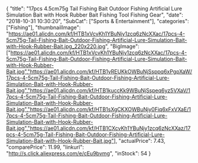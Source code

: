 {
	"title": "17pcs 4.5cm75g Tail Fishing Bait Outdoor Fishing Artificial Lure Simulation Bait with Hook Rubber Bait Fishing Tool Fishing Gear",
	"date": "2018-10-31 10:30:20",
	"SubCat": ["Sports & Entertainment"],
	"categories": ["Fishing"],
	"thumbnailImage": "https://ae01.alicdn.com/kf/HTB1xVcvKh1YBuNjy1zcq6zNcXXac/17pcs-4-5cm75g-Tail-Fishing-Bait-Outdoor-Fishing-Artificial-Lure-Simulation-Bait-with-Hook-Rubber-Bait.jpg_220x220.jpg",
	"BigImage": ["https://ae01.alicdn.com/kf/HTB1xVcvKh1YBuNjy1zcq6zNcXXac/17pcs-4-5cm75g-Tail-Fishing-Bait-Outdoor-Fishing-Artificial-Lure-Simulation-Bait-with-Hook-Rubber-Bait.jpg","https://ae01.alicdn.com/kf/HTB1yREUKkOWBuNjSsppq6xPgpXaW/17pcs-4-5cm75g-Tail-Fishing-Bait-Outdoor-Fishing-Artificial-Lure-Simulation-Bait-with-Hook-Rubber-Bait.jpg","https://ae01.alicdn.com/kf/HTB1kuccKk9WBuNjSspeq6yz5VXaV/17pcs-4-5cm75g-Tail-Fishing-Bait-Outdoor-Fishing-Artificial-Lure-Simulation-Bait-with-Hook-Rubber-Bait.jpg","https://ae01.alicdn.com/kf/HTB1sXgCKXOWBuNjy0Fiq6xFxVXaE/17pcs-4-5cm75g-Tail-Fishing-Bait-Outdoor-Fishing-Artificial-Lure-Simulation-Bait-with-Hook-Rubber-Bait.jpg","https://ae01.alicdn.com/kf/HTB1CXcvKh1YBuNjy1zcq6zNcXXaz/17pcs-4-5cm75g-Tail-Fishing-Bait-Outdoor-Fishing-Artificial-Lure-Simulation-Bait-with-Hook-Rubber-Bait.jpg"],
	"actualPrice": 7.43,
	"comparePrice": 11.99,
	"linkurl": "http://s.click.aliexpress.com/e/cEu9bvmg",
	"inStock": 54
}
